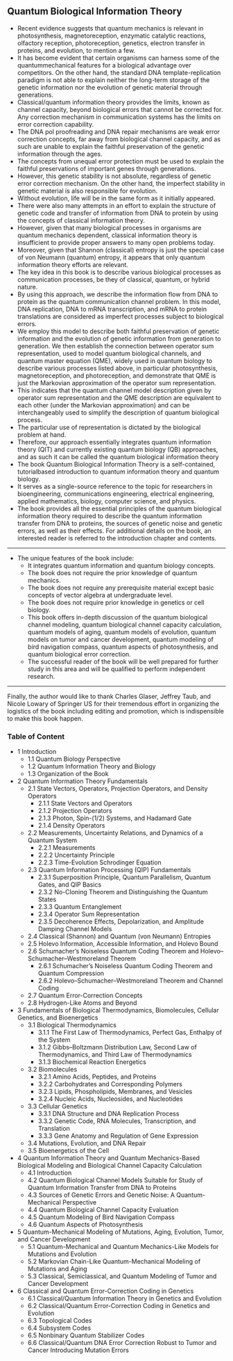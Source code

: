 ## Quantum Biological Information Theory

- Recent evidence suggests that quantum mechanics is relevant in photosynthesis, magnetoreception, enzymatic catalytic reactions, olfactory reception, photoreception, genetics, electron transfer in proteins, and evolution, to mention a few.
- It has become evident that certain organisms can harness some of the quantummechanical features for a biological advantage over competitors. On the other hand, the standard DNA template-replication paradigm is not able to explain neither the long-term storage of the genetic information nor the evolution of genetic material through generations.
- Classical/quantum information theory provides the limits, known as channel capacity, beyond biological errors that cannot be corrected for. Any correction mechanism in communication systems has the limits on error correction capability.
- The DNA pol proofreading and DNA repair mechanisms are weak error correction concepts, far away from biological channel capacity, and as such are unable to explain the faithful preservation of the genetic information through the ages.
- The concepts from unequal error protection must be used to explain the faithful preservations of important genes through generations.
- However, this genetic stability is not absolute, regardless of genetic error correction mechanism. On the other hand, the imperfect stability in genetic material is also responsible for evolution.
- Without evolution, life will be in the same form as it initially appeared.
- There were also many attempts in an effort to explain the structure of genetic code and transfer of information from DNA to protein by using the concepts of classical information theory.
- However, given that many biological processes in organisms are quantum mechanics dependent, classical information theory is insufficient to provide proper answers to many open problems today.
- Moreover, given that Shannon (classical) entropy is just the special case of von Neumann (quantum) entropy, it appears that only quantum information theory efforts are relevant.
- The key idea in this book is to describe various biological processes as communication processes, be they of classical, quantum, or hybrid nature.
- By using this approach, we describe the information flow from DNA to protein as the quantum communication channel problem. In this model, DNA replication, DNA to mRNA transcription, and mRNA to protein translations are considered as imperfect processes subject to biological errors.
- We employ this model to describe both faithful preservation of genetic information and the evolution of genetic information from generation to generation. We then establish the connection between operator sum representation, used to model quantum biological channels, and quantum master equation (QME), widely used in quantum biology to describe various processes listed above, in particular photosynthesis, magnetoreception, and photoreception, and demonstrate that QME is just the Markovian approximation of the operator sum representation.
- This indicates that the quantum channel model description given by operator sum representation and the QME description are equivalent to each other (under the Markovian approximation) and can be interchangeably used to simplify the description of quantum biological process.
- The particular use of representation is dictated by the biological problem at hand.
- Therefore, our approach essentially integrates quantum information theory (QIT) and currently existing quantum biology (QB) approaches, and as such it can be called the quantum biological information theory
- The book Quantum Biological Information Theory is a self-contained, tutorialbased introduction to quantum information theory and quantum biology.
- It serves as a single-source reference to the topic for researchers in bioengineering, communications engineering, electrical engineering, applied mathematics, biology, computer science, and physics.
- The book provides all the essential principles of the quantum biological information theory required to describe the quantum information transfer from DNA to proteins, the sources of genetic noise and genetic errors, as well as their effects. For additional details on the book, an interested reader is referred to the introduction chapter and contents.

---

- The unique features of the book include:
  - It integrates quantum information and quantum biology concepts.
  - The book does not require the prior knowledge of quantum mechanics.
  - The book does not require any prerequisite material except basic concepts of vector algebra at undergraduate level.
  - The book does not require prior knowledge in genetics or cell biology.
  - This book offers in-depth discussion of the quantum biological channel modeling, quantum biological channel capacity calculation, quantum models of aging, quantum models of evolution, quantum models on tumor and cancer development, quantum modeling of bird navigation compass, quantum aspects of photosynthesis, and quantum biological error correction.
  - The successful reader of the book will be well prepared for further study in this area and will be qualified to perform independent research.

---

Finally, the author would like to thank Charles Glaser, Jeffrey Taub, and Nicole Lowary of Springer US for their tremendous effort in organizing the logistics of the book including editing and promotion, which is indispensible to make this book happen.

### Table of Content

- 1 Introduction
  - 1.1 Quantum Biology Perspective
  - 1.2 Quantum Information Theory and Biology
  - 1.3 Organization of the Book
- 2 Quantum Information Theory Fundamentals
  - 2.1 State Vectors, Operators, Projection Operators, and Density Operators
    - 2.1.1 State Vectors and Operators
    - 2.1.2 Projection Operators
    - 2.1.3 Photon, Spin-(1/2) Systems, and Hadamard Gate
    - 2.1.4 Density Operators
  - 2.2 Measurements, Uncertainty Relations, and Dynamics of a Quantum System
    - 2.2.1 Measurements
    - 2.2.2 Uncertainty Principle
    - 2.2.3 Time-Evolution Schrodinger Equation
  - 2.3 Quantum Information Processing (QIP) Fundamentals
    - 2.3.1 Superposition Principle, Quantum Parallelism, Quantum Gates, and QIP Basics
    - 2.3.2 No-Cloning Theorem and Distinguishing the Quantum States
    - 2.3.3 Quantum Entanglement
    - 2.3.4 Operator Sum Representation
    - 2.3.5 Decoherence Effects, Depolarization, and Amplitude Damping Channel Models
  - 2.4 Classical (Shannon) and Quantum (von Neumann) Entropies
  - 2.5 Holevo Information, Accessible Information, and Holevo Bound
  - 2.6 Schumacher’s Noiseless Quantum Coding Theorem and Holevo–Schumacher–Westmoreland Theorem
    - 2.6.1 Schumacher’s Noiseless Quantum Coding Theorem and Quantum Compression
    - 2.6.2 Holevo–Schumacher–Westmoreland Theorem and Channel Coding
  - 2.7 Quantum Error-Correction Concepts
  - 2.8 Hydrogen-Like Atoms and Beyond
- 3 Fundamentals of Biological Thermodynamics, Biomolecules, Cellular Genetics, and Bioenergetics
  - 3.1 Biological Thermodynamics
    - 3.1.1 The First Law of Thermodynamics, Perfect Gas, Enthalpy of the System
    - 3.1.2 Gibbs–Boltzmann Distribution Law, Second Law of Thermodynamics, and Third Law of Thermodynamics
    - 3.1.3 Biochemical Reaction Energetics
  - 3.2 Biomolecules
    - 3.2.1 Amino Acids, Peptides, and Proteins
    - 3.2.2 Carbohydrates and Corresponding Polymers
    - 3.2.3 Lipids, Phospholipids, Membranes, and Vesicles
    - 3.2.4 Nucleic Acids, Nucleosides, and Nucleotides
  - 3.3 Cellular Genetics
    - 3.3.1 DNA Structure and DNA Replication Process
    - 3.3.2 Genetic Code, RNA Molecules, Transcription, and Translation
    - 3.3.3 Gene Anatomy and Regulation of Gene Expression
  - 3.4 Mutations, Evolution, and DNA Repair
  - 3.5 Bioenergetics of the Cell
- 4 Quantum Information Theory and Quantum Mechanics-Based Biological Modeling and Biological Channel Capacity Calculation
  - 4.1 Introduction
  - 4.2 Quantum Biological Channel Models Suitable for Study of Quantum Information Transfer from DNA to Proteins
  - 4.3 Sources of Genetic Errors and Genetic Noise: A Quantum-Mechanical Perspective
  - 4.4 Quantum Biological Channel Capacity Evaluation
  - 4.5 Quantum Modeling of Bird Navigation Compass
  - 4.6 Quantum Aspects of Photosynthesis
- 5 Quantum-Mechanical Modeling of Mutations, Aging, Evolution, Tumor, and Cancer Development
  - 5.1 Quantum-Mechanical and Quantum Mechanics-Like Models for Mutations and Evolution
  - 5.2 Markovian Chain-Like Quantum-Mechanical Modeling of Mutations and Aging
  - 5.3 Classical, Semiclassical, and Quantum Modeling of Tumor and Cancer Development
- 6 Classical and Quantum Error-Correction Coding in Genetics
  - 6.1 Classical/Quantum Information Theory in Genetics and Evolution
  - 6.2 Classical/Quantum Error-Correction Coding in Genetics and Evolution
  - 6.3 Topological Codes
  - 6.4 Subsystem Codes
  - 6.5 Nonbinary Quantum Stabilizer Codes
  - 6.6 Classical/Quantum DNA Error Correction Robust to Tumor and Cancer Introducing Mutation Errors

